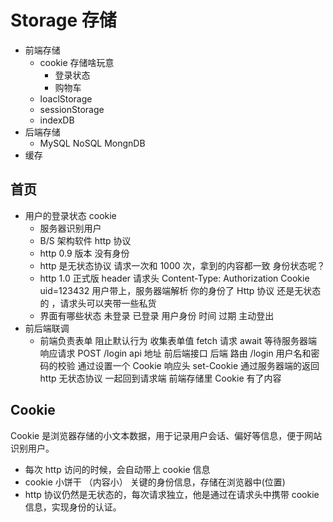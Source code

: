 # Storage 存储

- 前端存储
  - cookie
    存储啥玩意
    - 登录状态
    - 购物车
  - loaclStorage
  - sessionStorage
  - indexDB
- 后端存储
  - MySQL NoSQL MongnDB
- 缓存

## 首页

- 用户的登录状态
  cookie
  - 服务器识别用户
  - B/S 架构软件 http 协议
  - http 0.9 版本 没有身份
  - http 是无状态协议
    请求一次和 1000 次，拿到的内容都一致
    身份状态呢？
  - http 1.0 正式版
    header 请求头
    Content-Type:
    Authorization
    Cookie uid=123432
    用户带上，服务器端解析 你的身份了
    Http 协议 还是无状态的 ，请求头可以夹带一些私货
  - 界面有哪些状态
    未登录 已登录 用户身份 时间 过期 主动登出
- 前后端联调
  - 前端负责表单
    阻止默认行为
    收集表单值
    fetch 请求 await 等待服务器端响应请求
    POST /login api 地址 前后端接口
    后端
    路由 /login
    用户名和密码的校验
    通过设置一个 Cookie 响应头 set-Cookie
    通过服务器端的返回 http 无状态协议 一起回到请求端
    前端存储里 Cookie 有了内容

## Cookie

Cookie 是浏览器存储的小文本数据，用于记录用户会话、偏好等信息，便于网站识别用户。

- 每次 http 访问的时候，会自动带上 cookie 信息
- cookie 小饼干 （内容小） 关键的身份信息，存储在浏览器中(位置)
- http 协议仍然是无状态的，每次请求独立，他是通过在请求头中携带 cookie 信息，实现身份的认证。
